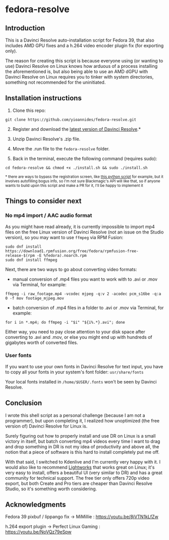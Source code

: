 # fedora-resolve

## Introduction

This is a Davinci Resolve auto-installation script for Fedora 39, that also includes AMD GPU fixes and a h.264 video encoder plugin fix (for exporting only).

The reason for creating this script is because everyone using (or wanting to use) Davinci Resolve on Linux knows how arduous of a process installing the aforementioned is, but also being able to use an AMD dGPU with Davinci Resolve on Linux requires you to tinker with system directories, something not recommended for the uninitiated.

## Installation instructions

1. Clone this repo:
```
git clone https://github.com/yioannides/fedora-resolve.git
```
2. Register and download the [latest version of Davinci Resolve](https://www.blackmagicdesign.com/products/davinciresolve).*

4. Unzip Davinci Resolve's .zip file.

5. Move the .run file to the `fedora-resolve` folder.

6. Back in the terminal, execute the following command (requires sudo):
```
cd fedora-resolve && chmod +x ./install.sh && sudo ./install.sh
```
<sup>* there are ways to bypass the registration screen, like [this python script](https://github.com/pobthebuilder/resolve-flatpak/blob/main/python/resolve_download.py) for example, but it involves autofilling bogus info, so I'm not sure Blackmagic's API will like that, so if anyone wants to build upon this script and make a PR for it, I'll be happy to implement it </sup>

## Things to consider next

### No mp4 import / AAC audio format

As you might have read already, it is currently impossible to import mp4 files on the free Linux version of Davinci Resolve (not an issue on the Studio version), so you may want to use `ffmpeg` via RPM Fusion:
```
sudo dnf install https://download1.rpmfusion.org/free/fedora/rpmfusion-free-release-$(rpm -E %fedora).noarch.rpm
sudo dnf install ffmpeg
```
Next, there are two ways to go about converting video formats:

- manual conversion of .mp4 files you want to work with to .avi or .mov via Terminal, for example:
```
ffmpeg -i raw_footage.mp4 -vcodec mjpeg -q:v 2 -acodec pcm_s16be -q:a 0 -f mov footage_mjpeg.mov
```
- batch conversion of .mp4 files in a folder to .avi or .mov via Terminal, for example:
```
for i in *.mp4; do ffmpeg -i "$i" "${i%.*}.avi"; done
```

Either way, you need to pay close attention to your disk space after converting to .avi and .mov, or else you might end up with hundreds of gigabytes worth of converted files.

### User fonts

If you want to use your own fonts in Davinci Resolve for text input, you have to copy all your fonts in your system's font folder: `usr/share/fonts`

Your local fonts installed in `/home/$USER/.fonts` won't be seen by Davinci Resolve.

## Conclusion

I wrote this shell script as a personal challenge (because I am not a programmer), but upon completing it, I realized how unoptimized (the free version of) Davinci Resolve for Linux is.

Surely figuring out how to properly install and use DR on Linux is a small victory in itself, but batch converting mp4 videos every time I want to drag and drop something in DR is not my idea of productivity and above all, the notion that a piece of software is this hard to install completely put me off.

With that said, I switched to Kdenlive and I'm currently very happy with it. I would also like to recommend [Lightworks](https://lwks.com/) that works great on Linux; it's very easy to install, offers a beautiful UI (very similar to DR) and has a great community for technical support. The free tier only offers 720p video export, but both Create and Pro tiers are cheaper than Davinci Resolve Studio, so it's something worth considering.

## Acknowledgments

Fedora 39 pixbuf / lippango fix → MiMillie : https://youtu.be/8jVTN1kLfZw

h.264 export plugin → Perfect Linux Gaming : https://youtu.be/NoVQz79eSpw
